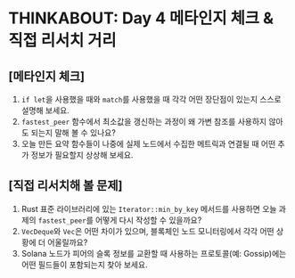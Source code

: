 # THINKABOUT: Day 4 메타인지 체크 & 직접 리서치 거리

## [메타인지 체크]
1. `if let`을 사용했을 때와 `match`를 사용했을 때 각각 어떤 장단점이 있는지 스스로 설명해 보세요.
2. `fastest_peer` 함수에서 최소값을 갱신하는 과정이 왜 가변 참조를 사용하지 않아도 되는지 말해 볼 수 있나요?
3. 오늘 만든 요약 함수들이 나중에 실제 노드에서 수집한 메트릭과 연결될 때 어떤 추가 정보가 필요할지 상상해 보세요.

## [직접 리서치해 볼 문제]
1. Rust 표준 라이브러리에 있는 `Iterator::min_by_key` 메서드를 사용하면 오늘 과제의 `fastest_peer`를 어떻게 다시 작성할 수 있을까요?
2. `VecDeque`와 `Vec`은 어떤 차이가 있으며, 블록체인 노드 모니터링에서 각각 어떤 상황에 더 어울릴까요?
3. Solana 노드가 피어의 슬록 정보를 교환할 때 사용하는 프로토콜(예: Gossip)에는 어떤 필드들이 포함되는지 찾아 보세요.

